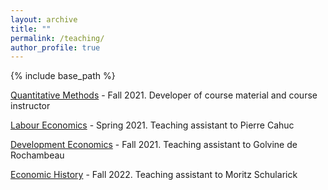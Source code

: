 ```yaml
---
layout: archive
title: ""
permalink: /teaching/
author_profile: true
---
```


{% include base_path %}

<ins>Quantitative Methods</ins> - Fall 2021.
Developer of course material and course instructor

<ins>Labour Economics</ins> - Spring 2021.
Teaching assistant to Pierre Cahuc

<ins>Development Economics</ins> - Fall 2021.
Teaching assistant to Golvine de Rochambeau

<ins>Economic History</ins> - Fall 2022.
Teaching assistant to Moritz Schularick